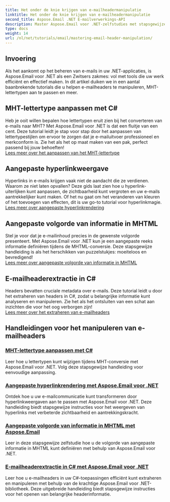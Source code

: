 ```yaml
---
title: Het onder de knie krijgen van e-mailheadermanipulatie
linktitle: Het onder de knie krijgen van e-mailheadermanipulatie
second_title: Aspose.Email .NET E-mailverwerkings-API
description: Master Aspose.Email voor .NET-zelfstudies met stapsgewijze instructies voor het bewerken van e-mailheaders, het aanpassen van lettertypen, het renderen van hyperlinks en het ordenen van MHTML-informatie.
type: docs
weight: 14
url: /nl/net/tutorials/email/mastering-email-header-manipulation/
---
```

## Invoering

Als het aankomt op het beheren van e-mails in uw .NET-applicaties, is Aspose.Email voor .NET als een Zwitsers zakmes: vol met tools die uw werk efficiënt en effectief maken. In dit artikel duiken we in een aantal baanbrekende tutorials die u helpen e-mailheaders te manipuleren, MHT-lettertypen aan te passen en meer.

## MHT-lettertype aanpassen met C#  
Heb je ooit willen bepalen hoe lettertypen eruit zien bij het converteren van e-mails naar MHT? Met Aspose.Email voor .NET is dat een fluitje van een cent. Deze tutorial leidt je stap voor stap door het aanpassen van lettertypestijlen om ervoor te zorgen dat je e-mailuitvoer professioneel en merkconform is. Zie het als het op maat maken van een pak, perfect passend bij jouw behoeften!  
[Lees meer over het aanpassen van het MHT-lettertype](./changing-mht-font-customization/)  

## Aangepaste hyperlinkweergave  
Hyperlinks in e-mails krijgen vaak niet de aandacht die ze verdienen. Waarom ze niet laten opvallen? Deze gids laat zien hoe u hyperlink-uiterlijken kunt aanpassen, de zichtbaarheid kunt vergroten en uw e-mails aantrekkelijker kunt maken. Of het nu gaat om het veranderen van kleuren of het toevoegen van effecten, dit is uw go-to tutorial voor hyperlinkmagie.  
[Lees meer over aangepaste hyperlinkrendering](./custom-hyperlink-rendering/)  

## Aangepaste volgorde van informatie in MHTML  
Stel je voor dat je e-mailinhoud precies in de gewenste volgorde presenteert. Met Aspose.Email voor .NET kun je een aangepaste reeks informatie definiëren tijdens de MHTML-conversie. Deze stapsgewijze handleiding is als het herschikken van puzzelstukjes: moeiteloos en bevredigend!  
[Lees meer over aangepaste volgorde van informatie in MHTML](./custom-order-of-information-in-mhtml/)  

## E-mailheaderextractie in C#  
Headers bevatten cruciale metadata over e-mails. Deze tutorial leidt u door het extraheren van headers in C#, zodat u belangrijke informatie kunt analyseren en manipuleren. Zie het als het ontsluiten van een schat aan inzichten die voor het oog verborgen zijn!  
[Lees meer over het extraheren van e-mailheaders](./email-header-extraction/)  

## Handleidingen voor het manipuleren van e-mailheaders
### [MHT-lettertype aanpassen met C#](./changing-mht-font-customization/)
Leer hoe u lettertypen kunt wijzigen tijdens MHT-conversie met Aspose.Email voor .NET. Volg deze stapsgewijze handleiding voor eenvoudige aanpassing.
### [ Aangepaste hyperlinkrendering met Aspose.Email voor .NET](./custom-hyperlink-rendering/)
Ontdek hoe u uw e-mailcommunicatie kunt transformeren door hyperlinkweergaven aan te passen met Aspose.Email voor .NET. Deze handleiding biedt stapsgewijze instructies voor het weergeven van hyperlinks met verbeterde zichtbaarheid en aantrekkingskracht.
### [Aangepaste volgorde van informatie in MHTML met Aspose.Email](./custom-order-of-information-in-mhtml/)
Leer in deze stapsgewijze zelfstudie hoe u de volgorde van aangepaste informatie in MHTML kunt definiëren met behulp van Aspose.Email voor .NET.
### [E-mailheaderextractie in C# met Aspose.Email voor .NET](./email-header-extraction/)
Leer hoe u e-mailheaders in uw C#-toepassingen efficiënt kunt extraheren en manipuleren met behulp van de krachtige Aspose.Email voor .NET-bibliotheek. Deze uitgebreide handleiding biedt stapsgewijze instructies voor het openen van belangrijke headerinformatie. 